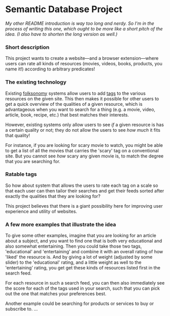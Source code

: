 # Semantic Database Project

*My other README introduction is way too long and nerdy. So I'm in the process of writing this one, which ought to be more like a short pitch of the idea.*
*(I also have to shorten the long version as well.)*


### Short description

This project wants to create a website—and a browser extension—where users can rate all kinds of resources (movies, videos, books, products, you name it!) according to arbitrary predicates!


### The existing technology 

Existing [folksonomy](https://en.wikipedia.org/wiki/Folksonomy) systems allow users to add [tags](https://en.wikipedia.org/wiki/Tag_(metadata)) to the various resources on the given site. This then makes it possible for other users to get a quick overview of the qualities of a given resource, which is advantageous when you want to search for a thing (e.g. a movie, video, article, book, recipe, etc.) that best matches their interests.

However, existing systems only allow users to see *if* a given resource is has a certain quality or not; they do not allow the users to see *how much* it fits that quality!

For instance, if you are looking for scary movie to watch, you might be able to get a list of all the movies that carries the 'scary' tag on a conventional site. But you cannot see *how* scary any given movie is, to match the degree that you are searching for.

### Ratable tags

So how about system that allows the users to rate each tag on a scale so that each user can then tailor their searches and get their feeds sorted after exactly the qualities that they are looking for?

This project believes that there is a giant possibility here for improving user experience and utility of websites.

### A few more examples that illustrate the idea

To give some other examples, imagine that you are looking for an article about a subject, and you want to find one that is both very educational and also somewhat entertaining. Then you could take those two tags, 'educational' and 'entertaining' and combine it with an overall rating of how 'liked' the resource is. And by giving a lot of weight (adjusted by some slider) to the 'educational' rating, and a little weight as well to the 'entertaining' rating, you get get these kinds of resources listed first in the search feed.

For each resource in such a search feed, you can then also immediately see the score for each of the tags used in your search, such that you can pick out the one that matches your preferences best.

Another example could be searching for products or services to buy or subscribe to. ...
